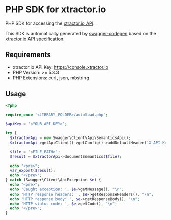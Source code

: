 # PHP SDK for xtractor.io

PHP SDK for accessing the [xtractor.io API](https://console.xtractor.io).

This SDK is automatically generated by [swagger-codegen](https://github.com/swagger-api/swagger-codegen) based on the [xtractor.io API specification](https://console.xtractor.io/scheme/swagger.json).

## Requirements

- xtractor.io API Key: https://console.xtractor.io 
- PHP Version: >= 5.3.3
- PHP Extensions: curl, json, mbstring

## Usage

```php
<?php

require_once '<LIBRARY_FOLDER>/autoload.php';

$apiKey = '<YOUR_API_KEY>';

try {
  $xtractorApi = new Swagger\Client\Api\SemanticsApi();
  $xtractorApi->getApiClient()->getConfig()->addDefaultHeader('X-API-Key', $apiKey);

  $file = '<FILE_PATH>';
  $result = $xtractorApi->documentSemantics($file);

  echo "<pre>";
  var_export($result);
  echo "</pre>";
} catch (Swagger\Client\ApiException $e) {
  echo "<pre>";
  echo 'Caught exception: ', $e->getMessage(), "\n";
  echo 'HTTP response headers: ', $e->getResponseHeaders(), "\n";
  echo 'HTTP response body: ', $e->getResponseBody(), "\n";
  echo 'HTTP status code: ', $e->getCode(), "\n";
  echo "</pre>";
}
```
